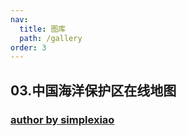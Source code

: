 ```yaml
---
nav:
  title: 图库
  path: /gallery
order: 3
---
```


## 03.中国海洋保护区在线地图

### [author by simplexiao](https://github.com/simplexiao)

<code src= './marine_conservation/index.tsx'>
